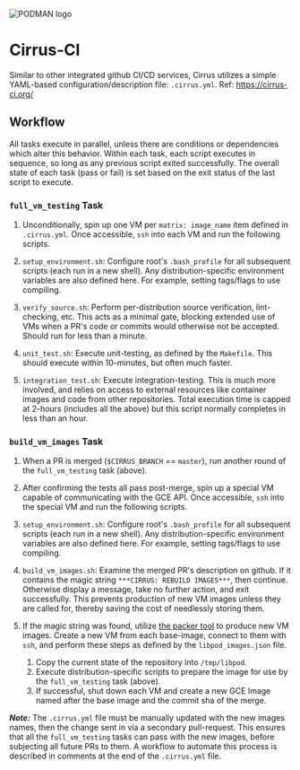 ![PODMAN logo](../../logo/podman-logo-source.svg)

# Cirrus-CI

Similar to other integrated github CI/CD services, Cirrus utilizes a simple
YAML-based configuration/description file: ``.cirrus.yml``.  Ref: https://cirrus-ci.org/

## Workflow

All tasks execute in parallel, unless there are conditions or dependencies
which alter this behavior.  Within each task, each script executes in sequence,
so long as any previous script exited successfully.  The overall state of each
task (pass or fail) is set based on the exit status of the last script to execute.

### ``full_vm_testing`` Task

1. Unconditionally, spin up one VM per ``matrix: image_name`` item defined
   in ``.cirrus.yml``.  Once accessible, ``ssh`` into each VM and run the following
   scripts.

2. ``setup_environment.sh``: Configure root's ``.bash_profile``
   for all subsequent scripts (each run in a new shell).  Any
   distribution-specific environment variables are also defined
   here.  For example, setting tags/flags to use compiling.

3. ``verify_source.sh``: Perform per-distribution source
   verification, lint-checking, etc.  This acts as a minimal
   gate, blocking extended use of VMs when a PR's code or commits
   would otherwise not be accepted.  Should run for less than a minute.

4. ``unit_test.sh``: Execute unit-testing, as defined by the ``Makefile``.
   This should execute within 10-minutes, but often much faster.

5. ``integration_test.sh``: Execute integration-testing.  This is
   much more involved, and relies on access to external
   resources like container images and code from other repositories.
   Total execution time is capped at 2-hours (includes all the above)
   but this script normally completes in less than an hour.

### ``build_vm_images`` Task

1. When a PR is merged (``$CIRRUS_BRANCH`` == ``master``), run another
   round of the ``full_vm_testing`` task (above).

2. After confirming the tests all pass post-merge, spin up a special VM
   capable of communicating with the GCE API.  Once accessible, ``ssh`` into
   the special VM and run the following scripts.

3. ``setup_environment.sh``: Configure root's ``.bash_profile``
   for all subsequent scripts (each run in a new shell).  Any
   distribution-specific environment variables are also defined
   here.  For example, setting tags/flags to use compiling.

4. ``build_vm_images.sh``: Examine the merged PR's description on github.
   If it contains the magic string ``***CIRRUS: REBUILD IMAGES***``, then
   continue.  Otherwise display a message, take no further action, and
   exit successfully.  This prevents production of new VM images unless
   they are called for, thereby saving the cost of needlessly storing them.

5. If the magic string was found, utilize [the packer tool](http://packer.io/docs/)
   to produce new VM images.  Create a new VM from each base-image, connect
   to them with ``ssh``, and perform these steps as defined by the
   ``libpod_images.json`` file.

    1. Copy the current state of the repository into ``/tmp/libpod``.
    2. Execute distribution-specific scripts to prepare the image for
       use by the ``full_vm_testing`` task (above).
    3. If successful, shut down each VM and create a new GCE Image
       named after the base image and the commit sha of the merge.

***Note:*** The ``.cirrus.yml`` file must be manually updated with the new
images names, then the change sent in via a secondary pull-request.  This
ensures that all the ``full_vm_testing`` tasks can pass with the new images,
before subjecting all future PRs to them.  A workflow to automate this
process is described in comments at the end of the ``.cirrus.yml`` file.
